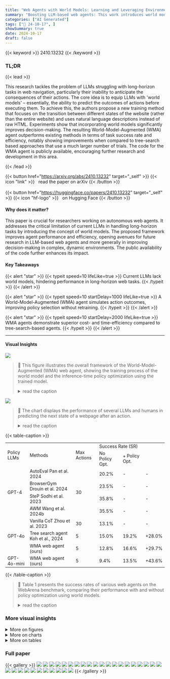 ```yaml
---
title: "Web Agents with World Models: Learning and Leveraging Environment Dynamics in Web Navigation"
summary: "Boosting LLM-based web agents: This work introduces world models, improving efficiency and cost in web navigation by simulating action outcomes before execution."
categories: ["AI Generated"]
tags: ["🔖 24-10-17", ]
showSummary: true
date: 2024-10-17
draft: false
---
```


{{< keyword >}} 2410.13232 {{< /keyword >}}

### TL;DR


{{< lead >}}

This research tackles the problem of LLMs struggling with long-horizon tasks in web navigation, particularly their inability to anticipate the consequences of their actions.  The core idea is to equip LLMs with 'world models' – essentially, the ability to predict the outcomes of actions before executing them.  To achieve this, the authors propose a new training method that focuses on the transition between different states of the website (rather than the entire website) and uses natural language descriptions instead of raw HTML.  Experiments show that incorporating world models significantly improves decision-making. The resulting World-Model-Augmented (WMA) agent outperforms existing methods in terms of task success rate and efficiency, notably showing improvements when compared to tree-search based approaches that use a much larger number of trials.  The code for the WMA agent is publicly available, encouraging further research and development in this area.

{{< /lead >}}


{{< button href="https://arxiv.org/abs/2410.13232" target="_self" >}}
{{< icon "link" >}} &nbsp; read the paper on arXiv
{{< /button >}}
<br><br>
{{< button href="https://huggingface.co/papers/2410.13232" target="_self" >}}
{{< icon "hf-logo" >}} &nbsp; on Hugging Face
{{< /button >}}

#### Why does it matter?
This paper is crucial for researchers working on autonomous web agents. It addresses the critical limitation of current LLMs in handling long-horizon tasks by introducing the concept of world models.  The proposed framework improves agent performance and efficiency, opening avenues for future research in LLM-based web agents and more generally in improving decision-making in complex, dynamic environments.  The public availability of the code further enhances its impact.
#### Key Takeaways

{{< alert "star" >}}
{{< typeit speed=10 lifeLike=true >}} Current LLMs lack world models, hindering performance in long-horizon web tasks. {{< /typeit >}}
{{< /alert >}}

{{< alert "star" >}}
{{< typeit speed=10 startDelay=1000 lifeLike=true >}} A World-Model-Augmented (WMA) agent simulates action outcomes, improving policy selection without retraining. {{< /typeit >}}
{{< /alert >}}

{{< alert "star" >}}
{{< typeit speed=10 startDelay=2000 lifeLike=true >}} WMA agents demonstrate superior cost- and time-efficiency compared to tree-search-based agents. {{< /typeit >}}
{{< /alert >}}

------
#### Visual Insights



![](https://ai-paper-reviewer.com/2410.13232/figures_4_0.png)

> 🔼 This figure illustrates the overall framework of the World-Model-Augmented (WMA) web agent, showing the training process of the world model and the inference-time policy optimization using the trained model.
> <details>
> <summary>read the caption</summary>
> Figure 3: Framework overview. We first collect training data for world models (top). After training, we perform policy optimization by selecting the action leading to an optimal next state (bottom).
> </details>





![](https://ai-paper-reviewer.com/2410.13232/charts_3_0.png)

> 🔼 The chart displays the performance of several LLMs and humans in predicting the next state of a webpage after an action.
> <details>
> <summary>read the caption</summary>
> Figure 1: LLMs' performance in next state prediction.
> </details>





{{< table-caption >}}
<table id='1' style='font-size:14px'><tr><td rowspan="2">Policy LLMs</td><td rowspan="2">Methods</td><td rowspan="2">Max Actions</td><td colspan="2">Success Rate (SR)</td><td rowspan="2"></td></tr><tr><td>No Policy Opt.</td><td>+ Policy Opt.</td></tr><tr><td rowspan="4">GPT-4</td><td>AutoEval Pan et al. 2024</td><td rowspan="4">30</td><td>20.2%</td><td>-</td><td>-</td></tr><tr><td>BrowserGym Drouin et al. 2024</td><td>23.5%</td><td>-</td><td>-</td></tr><tr><td>SteP Sodhi et al. 2023</td><td>35.8%</td><td>-</td><td>-</td></tr><tr><td>AWM Wang et al. 2024b</td><td>35.5%</td><td>-</td><td>-</td></tr><tr><td rowspan="3">GPT-4o</td><td>Vanilla CoT Zhou et al. 2023</td><td>30</td><td>13.1%</td><td>-</td><td>-</td></tr><tr><td>Tree search agent Koh et al., 2024</td><td>5</td><td>15.0%</td><td>19.2%</td><td>+28.0%</td></tr><tr><td>WMA web agent (ours)</td><td>5</td><td>12.8%</td><td>16.6%</td><td>+29.7%</td></tr><tr><td>GPT-4o-mini</td><td>WMA web agent (ours)</td><td>5</td><td>9.4%</td><td>13.5%</td><td>+43.6%</td></tr></table>{{< /table-caption >}}

> 🔼 Table 1 presents the success rates of various web agents on the WebArena benchmark, comparing their performance with and without policy optimization using world models.
> <details>
> <summary>read the caption</summary>
> Table 1: Agent performance in WebArena. Δ: relative performance gains from policy optimization.
> </details>



### More visual insights

<details>
<summary>More on figures
</summary>


![](https://ai-paper-reviewer.com/2410.13232/figures_4_1.png)

> 🔼 The figure illustrates the World-Model-Augmented (WMA) web agent framework, showing the training process for world models and the inference-time policy optimization using the world model.
> <details>
> <summary>read the caption</summary>
> Figure 3: Framework overview. We first collect training data for world models (top). After training, we perform policy optimization by selecting the action leading to an optimal next state (bottom).
> </details>



![](https://ai-paper-reviewer.com/2410.13232/figures_6_0.png)

> 🔼 This figure illustrates the process of transition-focused observation abstraction, showing how the Hungarian algorithm matches elements between consecutive observations and how an LLM generates a free-form natural language description highlighting the key differences.
> <details>
> <summary>read the caption</summary>
> Figure 5: The overview of transition-focused observation abstraction.
> </details>



![](https://ai-paper-reviewer.com/2410.13232/figures_6_1.png)

> 🔼 The figure illustrates the transition-focused observation abstraction process, showing how the Hungarian algorithm matches elements between consecutive observations to generate a free-form description highlighting important state differences.
> <details>
> <summary>read the caption</summary>
> Figure 5: The overview of transition-focused observation abstraction.
> </details>



![](https://ai-paper-reviewer.com/2410.13232/figures_6_2.png)

> 🔼 The figure illustrates the process of transition-focused observation abstraction, showing how the Hungarian algorithm matches elements between consecutive observations to highlight state differences, which are then used to generate a free-form natural language description of the next observation.
> <details>
> <summary>read the caption</summary>
> Figure 5: The overview of transition-focused observation abstraction.
> </details>



![](https://ai-paper-reviewer.com/2410.13232/figures_20_0.png)

> 🔼 The figure shows the interface used for human annotation in the preliminary analysis I, which involved a binary classification task to evaluate LLMs' ability to predict next states based on current states and actions.
> <details>
> <summary>read the caption</summary>
> Figure 8: Human annotation interface for preliminary analysis I in §3.1.
> </details>



![](https://ai-paper-reviewer.com/2410.13232/figures_20_1.png)

> 🔼 The figure shows an example of a counterfactual imagination error in the world model's prediction, where non-existent products are predicted to appear in the next observation.
> <details>
> <summary>read the caption</summary>
> Figure 10: Erroneous example (Counterfactual imagination). The model predicts that specific products (96 TY CITY86 Bmw 740i Limited Collector Hoodie Men's Close; Toyota 86 Bad Institute Monkey Champagne Cup, Volkswagen A9 Bug Pick Dead Red) will appear in the next observation, while this specific page does not list them as the products for sell.
> </details>



![](https://ai-paper-reviewer.com/2410.13232/figures_21_0.png)

> 🔼 The figure shows an example of an erroneous prediction where the model generates overly generic and unclear descriptions of the next observation, failing to capture specific details about the changes.
> <details>
> <summary>read the caption</summary>
> Figure 11: Erroneous example (Correct yet overly generic statements). “Comprehensive layout” and “various order-related functionalities” are ambiguous and unclear expressions.
> </details>



![](https://ai-paper-reviewer.com/2410.13232/figures_21_1.png)

> 🔼 The figure shows an example of an erroneous prediction by the world model where the predicted next state is several steps away from the actual next state.
> <details>
> <summary>read the caption</summary>
> Figure 12: Erroneous example (Others). The predicted next state (i.e., contributions and activities) is actually several steps further away from the current time step.
> </details>



![](https://ai-paper-reviewer.com/2410.13232/figures_22_0.png)

> 🔼 The figure shows a successful example of the WMA web agent performing a task on the Mind2Web benchmark by leveraging its learned environment dynamics to select the optimal action.
> <details>
> <summary>read the caption</summary>
> Figure 13: Successful example (Mind2Web). WMA web agent successfully inferences on the Mind2Web benchmark (menards task #0). Using the policy model (i.e., GPT-40), WMA web agent selects the most proper action click [208] by leveraging its learned environment dynamics.
> </details>



![](https://ai-paper-reviewer.com/2410.13232/figures_23_0.png)

> 🔼 The figure shows a successful example of WMA web agent in WebArena benchmark, where the agent correctly selects the action by leveraging its learned environment dynamics.
> <details>
> <summary>read the caption</summary>
> Figure 14: Successful example (WebArena). WMA web agent successfully infers on Gitlab domain in the WebArena benchmark (instance #175). Using the policy model (i.e., GPT-40), WMA web agent selects the most proper action click [88] by leveraging its learned environment dynamics.
> </details>



</details>



<details>
<summary>More on charts
</summary>


![](https://ai-paper-reviewer.com/2410.13232/charts_3_1.png)

> 🔼 The chart compares LLMs' performance in differentiating the golden action from negative actions when they are/are not provided with the resulting next state of each action candidate.
> <details>
> <summary>read the caption</summary>
> Figure 2: LLMs' performance in action selection (w/ and w/o next states).
> </details>


![](https://ai-paper-reviewer.com/2410.13232/charts_5_0.png)

> 🔼 The chart displays the distribution of token counts for three different observation representations: original observations, transition-focused observations, and transition descriptions.
> <details>
> <summary>read the caption</summary>
> Figure 4: Sequence length distribution of different observation representations.
> </details>


![](https://ai-paper-reviewer.com/2410.13232/charts_9_0.png)

> 🔼 The chart displays the success rate of the WMA web agent and a baseline (no exploration) across varying numbers of sampled actions (k) during inference-time policy optimization, showing performance gains from increasing exploration.
> <details>
> <summary>read the caption</summary>
> Figure 6: Ablation on the number of sampled actions (k).
> </details>


</details>



<details>
<summary>More on tables
</summary>


{{< table-caption >}}
<table id='3' style='font-size:14px'><tr><td>Methods / Domains</td><td>Shopping</td><td>CMS</td><td>Reddit</td><td>Gitlab</td><td>Map</td><td>Overall</td></tr><tr><td>Vanilla CoT (max actions = 5)</td><td>18.8%</td><td>8.2%</td><td>5.3%</td><td>3.1%</td><td>11.6%</td><td>9.4%</td></tr><tr><td>WMA web agent (ours)</td><td>19.3%</td><td>11.5%</td><td>7.9%</td><td>8.7%</td><td>22.3%</td><td>13.5%</td></tr><tr><td></td><td>+3%</td><td>+40%</td><td>+49%</td><td>+181%</td><td>+92%</td><td>+44%</td></tr></table>{{< /table-caption >}}
> 🔼 Table 2 presents a breakdown of the domain-specific performance of agents using GPT-40-mini as policy models, showing the success rates for each domain and the overall improvement achieved by the WMA web agent compared to the vanilla CoT method.
> <details>
> <summary>read the caption</summary>
> Table 2: Domain-specific performance of agents using GPT-40-mini as policy models
> </details>

{{< table-caption >}}
<table id='1' style='font-size:14px'><tr><td rowspan="2">Methods</td><td colspan="4">Cross-Task</td><td colspan="4">Cross- Website</td><td colspan="4">Cross-Domain</td></tr><tr><td>EA</td><td>AF1</td><td>Step SR</td><td>SR</td><td>EA</td><td>AF1</td><td>Step SR</td><td>SR</td><td>EA</td><td>AF1</td><td>Step SR</td><td>SR</td></tr><tr><td>Synapse*</td><td>34.4%</td><td>-</td><td>30.6%</td><td>2.0%</td><td>28.8%</td><td>-</td><td>23.4%</td><td>1.1%</td><td>29.4%</td><td>-</td><td>25.9%</td><td>1.6%</td></tr><tr><td>HTML-T5-XL*</td><td>60.6%</td><td>81.7%</td><td>57.8%</td><td>10.3%</td><td>47.6%</td><td>71.9%</td><td>42.9%</td><td>5.6%</td><td>50.2%</td><td>74.9%</td><td>48.3%</td><td>5.1%</td></tr><tr><td>MindAct*</td><td>41.6%</td><td>60.6%</td><td>36.2%</td><td>2.0%</td><td>35.8%</td><td>51.1%</td><td>30.1%</td><td>2.0%</td><td>21.6%</td><td>52.8%</td><td>18.6%</td><td>1.0%</td></tr><tr><td>AWM (w/ EF)*</td><td>50.6%</td><td>57.3%</td><td>45.1%</td><td>4.8%</td><td>41.4%</td><td>46.2%</td><td>33.7%</td><td>2.3%</td><td>36.4%</td><td>41.6%</td><td>32.6%</td><td>0.7%</td></tr><tr><td>AWM (w/o EF)</td><td>78.3%</td><td>74.1%</td><td>62.8%</td><td>15.3%</td><td>74.7%</td><td>70.1%</td><td>58.6%</td><td>6.2%</td><td>74.8%</td><td>71.2%</td><td>60.7%</td><td>9.5%</td></tr><tr><td>AWM+WMA (ours)</td><td>79.9%</td><td>75.8%</td><td>67.0%</td><td>25.4%</td><td>75.7%</td><td>72.1%</td><td>61.3%</td><td>8.5%</td><td>75.9%</td><td>72.6%</td><td>63.4%</td><td>10.1%</td></tr></table>{{< /table-caption >}}
> 🔼 Table 3 presents the success rates of different methods on the Mind2Web benchmark, comparing element accuracy, action accuracy, step success rate, and overall success rate.
> <details>
> <summary>read the caption</summary>
> Table 3: Success rate on Mind2Web tests using GPT-3.5-Turbo as policy models. EA = element accuracy; EF = element filtering; AF₁ = action F₁; * = results from the original paper.
> </details>

{{< table-caption >}}
<table id='1' style='font-size:16px'><tr><td>Methods</td><td>Shopping</td><td>CMS</td><td>Reddit</td><td>Gitlab</td><td>Map</td><td>API cost</td><td>Inference time (sec)</td></tr><tr><td>Tree search agent</td><td>28.1%</td><td>16.5%</td><td>10.5%</td><td>13.3%</td><td>25.8%</td><td>$2.7</td><td>748.3</td></tr><tr><td>WMA (ours)</td><td>20.8%</td><td>14.3%</td><td>10.5%</td><td>13.3%</td><td>26.8%</td><td>$0.4</td><td>140.3</td></tr></table>{{< /table-caption >}}
> 🔼 Table 4 compares the performance of the proposed WMA web agent and the Tree search agent in terms of success rate, API cost, and inference time on the WebArena benchmark.
> <details>
> <summary>read the caption</summary>
> Table 4: Head-to-head comparison of Tree search agent (results are from Koh et al. (2024)) and ours regarding (i) SR and (ii) API cost, and (iii) inference time. We use GPT-40 for policy models.
> </details>

{{< table-caption >}}
<table id='3' style='font-size:16px'><tr><td rowspan="2">Settings</td><td colspan="2">World Model</td><td colspan="4">Success Rate (SR)</td></tr><tr><td>Use</td><td>Training</td><td>Shopping</td><td>Gitlab</td><td>Map</td><td>Overall</td></tr><tr><td>w/o next states in reward estimation (§4.2</td><td>X</td><td>X</td><td>28.0%</td><td>6.0%</td><td>19.0%</td><td>18.0%</td></tr><tr><td>w/o training world models (§4 1</td><td></td><td>X</td><td>30.0%</td><td>10.0%</td><td>15.0%</td><td>17.5%</td></tr><tr><td>w/o abstracting observations ($4. T 2</td><td></td><td></td><td>22.0%</td><td>6.0%</td><td>15.0%</td><td>14.5%</td></tr><tr><td>WMA (ours)</td><td></td><td></td><td>32.0%</td><td>14.0%</td><td>21.0%</td><td>22.0%</td></tr></table>{{< /table-caption >}}
> 🔼 Table 5 presents the results of an ablation study conducted in the WebArena environment, evaluating the impact of different components of the proposed World-Model-Augmented (WMA) web agent on its overall success rate.
> <details>
> <summary>read the caption</summary>
> Table 5: Results of the ablation study in WebArena.
> </details>

{{< table-caption >}}
<table id='10' style='font-size:14px'><tr><td>Function</td><td>Training</td><td>SR</td></tr><tr><td></td><td>X</td><td>12.7%</td></tr><tr><td></td><td>V</td><td>13.5%</td></tr></table>{{< /table-caption >}}
> 🔼 This table compares the success rate of web agents using different value functions (a fine-tuned LLM vs. GPT-40-mini) for policy optimization.
> <details>
> <summary>read the caption</summary>
> Table 6: Performance with different value models.
> </details>

{{< table-caption >}}
<br><table id='6' style='font-size:14px'><tr><td>Methods</td><td>SR</td></tr><tr><td>Vanilla CoT</td><td>11.6%</td></tr><tr><td>Self-refine w/ our world model</td><td>13.4%</td></tr></table>{{< /table-caption >}}
> 🔼 The table presents the success rate (SR) achieved by vanilla CoT and two variations of the proposed WMA web agent (with and without self-refinement) in the Map domain of the WebArena benchmark.
> <details>
> <summary>read the caption</summary>
> Table 7: Results of applying self-refine to GPT-40-mini using simulated environment feedback.
> </details>

{{< table-caption >}}
<br><table id='2' style='font-size:16px'><tr><td>Input : States Ot = [et, · · · , en-1], Ot+1 = [et+1 , · . · , ett11]. Each ei ni, role Vi,</td></tr><tr><td>has name location li⌀ Weights Wn, Wr, WI⌀ Output: STao U ← ⌀ if len(ot+1) ≤ T . len(ot) then # Construct cost matrix for Hungarian matching Ci,j ← Wn · 1nt=nt+1 + Wr · 1rt=rt+1 + WI · 陵 - It+11 # Apply Hungarian algorithm to find optimal matching M* ← argmin Ei,j Ci,j · Mi,j M # Identify unmatched elements U ← {j\M*,j = 0, Vi E {0, . · . , n - 1}} end if len(U) ≥ m - n or U = ⌀ then St+1 ← Ot+1 else # Construct TaO state based on unmatched and nearby elements St+1 ← [et+1|j E U or (len(U) ≤ x and minuEU |u - jl ≤ y)] end</td></tr></table>{{< /table-caption >}}
> 🔼 Table 1 presents the success rate of different web agents on the WebArena benchmark, comparing their performance with and without policy optimization, highlighting the relative improvement achieved by policy optimization.
> <details>
> <summary>read the caption</summary>
> Table 1: Agent performance in WebArena. Δ: relative performance gains from policy optimization.
> </details>

{{< table-caption >}}
<table id='24' style='font-size:20px'><tr><td>Prompt for preliminary analysis 1: next state prediction</td></tr><tr><td>Select the next state according to the current state and the current action. Clearly state which option (A to J) you are selecting. Please generate the final answer after the identifier "[Answer]" as "[Answer] <only_alphabet_of_your_answer> ". [Input] OBSERVATION: {observation} URL: {url} OBJECTIVE: {objective} CURRENT ACTION: {gold_action} NEXT STATE CHOICES: {choices} [Output]</td></tr></table>{{< /table-caption >}}
> 🔼 Table 1 presents the performance of various agents on the WebArena benchmark, showing the success rate with and without policy optimization, and the relative gain achieved through optimization.
> <details>
> <summary>read the caption</summary>
> Table 1: Agent performance in WebArena. Δ: relative performance gains from policy optimization.
> </details>

{{< table-caption >}}
<br><table id='1' style='font-size:14px'><tr><td>agent a web browser.</td></tr><tr><td>You are an autonomous intelligent tasked with navigating You will be given web-based tasks. These tasks will be accomplished by selecting the most appropriate action and the resulting next state transition from a list of choices.</td></tr><tr><td>Here's the information you'll have:</td></tr><tr><td>The user's objective: This is the task you're trying to complete.</td></tr><tr><td>The current web page's accessibility tree: This is a simplified representation of the webpage, providing key information. The current web page's URL: This is the page you're currently navigating.</td></tr><tr><td>The open tabs: These are the tabs you have open.</td></tr><tr><td>The previous action: This is the action you just performed. It may be helpful to track your progress.</td></tr><tr><td>For each step, you will be presented with 10 possible actions (A to J). Your task is to select the most appropriate action to progress towards completing the user's objective.</td></tr><tr><td>The actions fall into several categories:</td></tr><tr><td>Page Operation Actions:</td></tr><tr><td>Click: This action clicks on an element with a specific id on the webpage.</td></tr><tr><td>Type: Use this to type content into a field with a specific id. By default, the "Enter" key is pressed after typing unless specified otherwise.</td></tr><tr><td>Hover: Hover over an element with a specific id.</td></tr><tr><td>Press: Simulates the pressing of a key combination on the keyboard (e.g., Ctrl+v).</td></tr><tr><td>Scroll: Scroll the page up or down.</td></tr><tr><td>Tab Management Actions:</td></tr><tr><td>New tab: Open a new, empty browser tab.</td></tr><tr><td>Tab focus: Switch the browser's focus to a specific tab using its index.</td></tr><tr><td>Close tab: Close the currently active tab. URL Navigation Actions:</td></tr><tr><td>Goto: Navigate to a specific URL.</td></tr><tr><td>Go back: Navigate to the previously viewed page.</td></tr><tr><td>Go forward: Navigate to the next page (if a previous 'go_back' action was performed).</td></tr><tr><td>Completion Action:</td></tr><tr><td>Stop: Select this action when you believe the task is complete. If the objective is to find a text-based answer, the answer will be included in the action description.</td></tr><tr><td>Additional information:</td></tr><tr><td>If you want to visit other websites, check out the homepage at http://homepage.com. It has a list of websites you can visit.</td></tr><tr><td>http://homepage.com/password.html lists all the account names and passwords for the websites. You can use them to log in to the websites.</td></tr><tr><td>To be successful, it is very important to follow these rules:</td></tr><tr><td>- Choose only an action that is valid given the current observation.</td></tr><tr><td>- Select only one action at a time.</td></tr><tr><td>- Follow the examples to reason step by step before selecting the next action.</td></tr><tr><td>- When you believe you have achieved the objective, select the "stop" action if it's available among the choices.</td></tr><tr><td>Your response should be structured as follows:</td></tr><tr><td>- You have to choose to proceed to the next state that best aligns with the user's objective.</td></tr><tr><td>- First think about the most promising next state provided after each action, separeted by "-".</td></tr><tr><td>- Then, you choose the action that leads to the promising state.</td></tr><tr><td>- Clearly state which action (A to J) you are selecting.</td></tr><tr><td>- Please generate the final answer the identifier "[Answer]" as "[Answer] <alphabet_of_your_answer_choice>".</td></tr><tr><td>[Input]</td></tr><tr><td>OBSERVATION:</td></tr><tr><td>{observation}</td></tr><tr><td>URL: {url}</td></tr><tr><td>OBJECTIVE: {objective}</td></tr><tr><td>PREVIOUS ACTION: {previous_action}</td></tr><tr><td>ACTION CHOICES: {choices}</td></tr><tr><td></td></tr><tr><td>[Output]</td></tr></table>{{< /table-caption >}}
> 🔼 This table presents a comparison of different web agent methods' success rates in the WebArena benchmark, showing the relative performance improvement achieved through policy optimization.
> <details>
> <summary>read the caption</summary>
> Table 1: Agent performance in WebArena. Δ: relative performance gains from policy optimization.
> </details>

{{< table-caption >}}
<table id='0' style='font-size:14px'><tr><td>Prompt for refining TaO output</td></tr><tr><td>Summarize the key changes in the web page based on the following information:</td></tr><tr><td>New items: {new_items}</td></tr><tr><td>Updated items: {updated_ items}</td></tr><tr><td>Deleted items: {deleted_items}</td></tr><tr><td>When summarizing, follow these output format:</td></tr><tr><td>1. [First key change]</td></tr><tr><td>2. [Second key change]</td></tr><tr><td>3. [Third key change]</td></tr><tr><td>・・・</td></tr><tr><td>10. [Tenth key change]</td></tr></table>{{< /table-caption >}}
> 🔼 Table 1 presents a comparison of different web agents' success rates in WebArena, showing the relative performance improvement achieved through policy optimization.
> <details>
> <summary>read the caption</summary>
> Table 1: Agent performance in WebArena. Δ: relative performance gains from policy optimization.
> </details>

{{< table-caption >}}
<table id='0' style='font-size:14px'><tr><td>Prompt for Transition-focused observation abstraction during training time</td></tr><tr><td>You are an intelligent agent that predicts next state from the given current action, with your own logical reasoning. You will be given a web-based task.</td></tr><tr><td>Here's the information you'll have: This is the task you're trying to complete.\nThe current observation: This is a simplified representation of page's URL: This is the page you're currently navigating. The This is a simplified a Refer actual next state</td></tr><tr><td>The user's objective: the webpage, providing key information. observation guide your prediction, with The key changes in next state observation: A summary of the key changes between the current observation and the actual next state observation.</td></tr><tr><td>The current web</td></tr><tr><td>The previous actions: These are the action you just performed in the previous step. It may be helpful to track your progress. The current action: This is the current action that you performed to achieve the user's objective in the current observation. actual next state observation: representation of the webpage as result of the given current action.</td></tr><tr><td>to this provided to ensuring that your predicted state closely aligns the observed changes.</td></tr><tr><td></td></tr><tr><td>The format of previous actions and current action can fall into several categories: Operation</td></tr><tr><td>Page Actions: [id]' : This action clicks an element with a specific id on the webpage.</td></tr><tr><td>`click on `type [id] [content]` : Use this to type the content into the field with id. By default, the "Enter" key is pressed after typing unless press_enter_ after is set to 0, i.e., `type [id] [content] [0]`. `hover [id]' : Hover over an element with id. press [key_comb]' : Simulates the pressing of a key combination on the keyboard (e.g., Ctrl+v). `scroll [down]' or `scroll [up]` : Scroll the page up or down.</td></tr><tr><td></td></tr><tr><td></td></tr><tr><td>Tab Management Actions:</td></tr><tr><td>`new_tab : Open a new, empty browser tab. tab_focus [tab_index]' : Switch the browser's focus to a specific tab using its index. close_ tab` : Close the currently active tab.</td></tr><tr><td></td></tr><tr><td>URL Navigation Actions:</td></tr><tr><td>goto [url]' : Navigate to a specific URL.</td></tr><tr><td>go_back` : Navigate to the previously viewed page. go_forward` : Navigate to the next page (if a previous 'go_back' action was performed)</td></tr><tr><td>Completion Action:</td></tr><tr><td>`stop [answer]` : Issue this action when you believe the task is complete. If the objective is to find a text-based answer, provide in the bracket</td></tr><tr><td>the answer effect of current state the</td></tr><tr><td>To be successful, it is very important to understand the action on the next of webpage.</td></tr><tr><td>Follow the following rules for reasoning on next state prediction.</td></tr><tr><td>1. Please generate your answer starting with Let's think step by step, with your logical REASONING (after "[Rationale]"). 2. When you generate your logical reasoning, you must mention the key changes in next state observation given as input. of the next based the changed parts you mentioned.</td></tr><tr><td>then, state on</td></tr><tr><td>3. And you must generate a description</td></tr><tr><td>Start expected is that · ·· "</td></tr><tr><td>4. Generate the state prediction in the correct format. with a "[Next State] The effect phrase.</td></tr><tr><td>Demonstrations: ... (omitted)</td></tr></table>{{< /table-caption >}}
> 🔼 This table presents the performance of various web agents on the WebArena benchmark, comparing their success rates with and without policy optimization, and showing the relative performance gains achieved through policy optimization.
> <details>
> <summary>read the caption</summary>
> Table 1: Agent performance in WebArena. Δ: relative performance gains from policy optimization.
> </details>

{{< table-caption >}}
<table id='0' style='font-size:14px'><tr><td>Prompt for Transition-focused observation abstraction during inference time</td></tr><tr><td>You are an intelligent agent that predict next state from given current action, with your own logical reasoning. You will be given web-based tasks.</td></tr><tr><td>Here's the information you'll have:</td></tr><tr><td>The user's objective: This is the task you're trying to complete.</td></tr><tr><td>The current web page's accessibility tree: This is a simplified representation of the webpage, providing key information. The current web page's URL: This is the page you're currently navigating.</td></tr><tr><td>The previous action: This is the action you just performed. It may be helpful to track your progress.</td></tr><tr><td>The current action: This is the current action that you will perform to achieve the user's objective in the current web page's accessibility tree.</td></tr><tr><td>The format of previous actions and current action can fall into several categories:</td></tr><tr><td>Operation Actions:</td></tr><tr><td>Page  click [id]' : This action clicks on an element with a specific id on the webpage. `type [id] [content]` : Use this to type the content into the field with id. By default, the "Enter" key is pressed after typing unless press_enter_after is set to 0, i.e., `type [id] [content] [0]'.</td></tr><tr><td>`hover [id]' : Hover over an element with id. press [key_ comb]` : Simulates the pressing of a key combination on the keyboard (e.g., Ctrl+v). [down]` or `scroll [up]' : Scroll the page up or down.</td></tr><tr><td>scroll</td></tr><tr><td>Tab Management Actions:</td></tr><tr><td>`new_tab : Open a new, empty browser tab. tab_focus [tab_index]' : Switch the browser's focus to a specific tab using its index. close_tab` : Close the currently active tab.</td></tr><tr><td>URL Navigation Actions:</td></tr><tr><td>goto [url]' : Navigate to a specific URL.</td></tr><tr><td>go_back` : Navigate to the previously viewed page. go_forward` : Navigate to the next page (if a previous 'go_back' action was performed)</td></tr><tr><td>Completion Action:</td></tr><tr><td>`stop [answer]` : Issue this action when you believe the task is complete. If the objective is to find a text-based answer, provide the answer in the bracket</td></tr><tr><td></td></tr><tr><td>To be successful, it is very important to understand the effect of current action on the next state of the webpage. You need to verify whether the current action is successful to make an intended effect on the webpage. If so, please explicitly mention the evidence, otherwise describe why it was not successful.</td></tr><tr><td></td></tr><tr><td>Follow the following rules for reasoning on next state prediction. 1. Please generate your answer starting with Let's think step by step, with your logical REASONING. identify and the changed parts of the [accessibility next state on the given current action.</td></tr><tr><td>2. When you generate your logical reasoning, you must mention only tree] for the based And then, you must generate a description of the next state based on the changed parts you identified.</td></tr><tr><td>State]</td></tr><tr><td>Generate the state a "[Next The expected effect is that · phrase.". "</td></tr><tr><td>prediction with · ·</td></tr><tr><td>the</td></tr><tr><td>3. 4. in correct format. Start . ··</td></tr><tr><td>examples: (omitted)</td></tr></table>{{< /table-caption >}}
> 🔼 The table presents a comparison of the success rates of different web agents on the WebArena benchmark, highlighting the relative performance improvement achieved through policy optimization.
> <details>
> <summary>read the caption</summary>
> Table 1: Agent performance in WebArena. Δ: relative performance gains from policy optimization.
> </details>

{{< table-caption >}}
<table id='0' style='font-size:14px'><tr><td>Prompt for value function Response Format: 1. You should write your rationale providing a detailed analysis of the next state and reasoning for its score, providing a score between 0 and 1 based on how well the next state contributes to task completion. Output Format: [Rationale] <your thought> [Score] <a value between 0 and 1></td></tr><tr><td>You are an expert in evaluating and guiding a web navigation agent. Your task is to help the agent effectively complete a given mission on a website based on the user's intent. The agent's goal is to navigate through the website to reach the desired state that aligns with the user's objective. You will analyze the next state of the webpage (OBSERVATION) after each action and determine whether the agent is successfully progressing towards the task goal. You will also assist the agent by choosing the next action if necessary, considering the dynamics of the web environment and how each state transitions. Key Points: 1. Understand the intent: - Identify the user's goal (e.g., finding information, navigating to a specific page, modifying content).\n- Make sure the next state of the webpage aligns with achieving that goal based on the current state and user's intent. 2. Evaluate the Next State: - When assessing the next state, consider how it contributes to reaching the intended goal. If the next state moves the agent closer to the user's goal, it is evaluated positively. - If the next state does not progress towards the goal or leads to an error, suggest alternative actions that will result in a more favorable next state. 3. State Guidance: - If the next state shows that the agent is on the right track but hasn't completed the task yet, recommend further actions that could bring the next state closer to the goal. Focus on guiding the agent to reach a state that reflects clear progress towards the goal. 4. Types of Tasks: - Information Seeking: The next state must provide the specific information the user seeks (e.g., product price, reviews). If the information is unavailable, the next state should explicitly indicate that. - Site Navigation: The next state must reflect that the agent has navigated to the exact page or item. Check if the state includes content based on the user's intent. - Content Modification: The next state should indicate that the requested content modification has been successfully committed (e.g., form submission, comment posting). - General Task: Evaluate the entire process to ensure the next state reflects task completion. Stop actions should only be issued when the objective is met. 5. Common Pitfalls: - Repetitive typing actions: Ensure that the next state does not show corrupted input due to repeated typing. - Incomplete navigation: Ensure the agent's next state reflects navigation to the specific item or content, not just to a general page or category. Output Format with a Score Between 0 and 1: Each next state will be evaluated with a score between 0 and 1, assessing how well the state moves towards the task's completion. This score provides nuanced feedback on the state's effectiveness. 0: The next state is a failure or leads away from the task. Values closer to 0 (e.g., 0.1, 0.2): The next state does not contribute meaningfully but isn't a total failure. 0.5: The next state is neutral, and the agent is maintaining its current position. Values closer to 1 (e.g., 0.7, 0.8): The next state is helpful and moves the agent closer to the task goal. 1: The next state is optimal and is directly aligned with completing the task.</td></tr></table>{{< /table-caption >}}
> 🔼 Table 1 presents the success rates of various web agents on the WebArena benchmark, comparing performance with and without policy optimization.
> <details>
> <summary>read the caption</summary>
> Table 1: Agent performance in WebArena. Δ: relative performance gains from policy optimization.
> </details>

{{< table-caption >}}
<table id='0' style='font-size:14px'><tr><td>Prompt for baseline CoT</td></tr><tr><td>You are an autonomous intelligent agent tasked with navigating a web browser. You will be given web-based tasks. These tasks will be accomplished through the use of specific actions you can issue.</td></tr><tr><td>Here's the information you'll have:</td></tr><tr><td>The user's objective: This is the task you're trying to complete. simplified representation of</td></tr><tr><td>The current web page's accessibility tree: This is a the webpage, providing key information. The current web page's URL: This is the page you're currently navigating.</td></tr><tr><td>The open tabs: These are the tabs you have open.</td></tr><tr><td>The previous action: This is the action you just performed. It may be helpful to track your progress.</td></tr><tr><td>The actions you can perform fall into several categories:</td></tr><tr><td>Page Operation Actions:</td></tr><tr><td>`click [id]' : This action clicks on an element with a specific id on the webpage. `type [id] [content] [press_enter_ after=0|1]: Use this to type the content into the field with id. By default, the "Enter" key is pressed after typing unless press_enter_after is set to 0. `hover [id]' : Hover over an element with id. [key_ comb]` : Simulates the pressing of a key combination on the keyboard (e.g., Ctrl+v). [direction=down|up]` : Scroll the page up or down.</td></tr><tr><td>press scroll</td></tr><tr><td></td></tr><tr><td>Tab Management Actions:</td></tr><tr><td>`new_tab` : Open a new, empty browser tab. tab_focus [tab_index]` : Switch the browser's focus to a specific tab using its index. close_tab` : Close the currently active tab.</td></tr><tr><td></td></tr><tr><td></td></tr><tr><td>URL Navigation Actions: goto [url]' : Navigate to a specific URL. go_back` : Navigate to the previously viewed page. : Navigate to the next page (if a previous 'go_back' action was performed).</td></tr><tr><td>go_forward`</td></tr><tr><td></td></tr><tr><td>Completion Action: `stop [answer]` : Issue this action when you believe the task is complete. If the objective is to find a text-based answer, provide the answer in the bracket.</td></tr><tr><td></td></tr><tr><td>Homepage:</td></tr><tr><td>websites, homepage</td></tr><tr><td>If you want to visit other check out the at http://homepage.com. It has a list of websites you can visit. http://homepage.com/password.html lists all the account name and password for the websites. You can use them to log in to the websites.</td></tr><tr><td>To be successful, it is very important to follow the following rules:</td></tr><tr><td>1. You should only issue an action that is valid given the current observation 2. You should only issue one action at a time. the reason step by step and then issue the next action. action will perform is" phrase, followed by</td></tr><tr><td>3. You should follow examples to 4. Generate the action in the correct format. Start with a "In summary, the next I action inside ······ For example, "In summary, the next action I will perform is " click [1234]````. Issue stop action when you think you have achieved the objective. Don't generate anything after stop.</td></tr><tr><td></td></tr><tr><td>5.</td></tr><tr><td></td></tr><tr><td>"examples"</td></tr><tr><td></td></tr><tr><td>(omitted)</td></tr></table>{{< /table-caption >}}
> 🔼 This table presents a comparison of different web agents' performance on the WebArena benchmark, showing their success rates with and without policy optimization, and the relative performance gains achieved through policy optimization.
> <details>
> <summary>read the caption</summary>
> Table 1: Agent performance in WebArena. Δ: relative performance gains from policy optimization.
> </details>

{{< table-caption >}}
<table id='0' style='font-size:14px'><tr><td>Prompt for self-refine</td></tr><tr><td>You are an autonomous intelligent agent tasked with navigating a web browser to achieve the user's objective. Based on your next state prediction, you need to decide whether to refine your current action to better accomplish the user's intent.</td></tr><tr><td>The format of previous actions and current action can fall into several categories:</td></tr><tr><td>Page Operation Actions: `click [id]' : This action clicks on an element with a specific id on the webpage. `type [id] [content]` : Use this to type the content into the field with id. By default, the "Enter" key is pressed after typing unless press enter_ after is set to 0, i.e., `type [id] [content] [0]`. `hover [id]' : Hover over an element with id. press [key_comb]' : Simulates the pressing of a key combination on the keyboard (e.g., Ctrl+v). scroll [down]` or `scroll [up]' : Scroll the page up or down. Tab Management Actions: `new_tab : Open a new, empty browser tab. tab_focus [tab] _index]' : Switch the browser's focus to a specific tab using its index. close_tab : Close the currently active tab.</td></tr><tr><td></td></tr><tr><td></td></tr><tr><td></td></tr><tr><td></td></tr><tr><td></td></tr><tr><td></td></tr><tr><td>URL Navigation Actions:</td></tr><tr><td>`goto [url]' : Navigate to a specific URL. go_back` : Navigate to the previously viewed page. go_forward` : Navigate to the next page (if a previous 'go_back' action was performed)</td></tr><tr><td></td></tr><tr><td></td></tr><tr><td>Completion Action: `stop [answer]` : Issue this action when you believe the task is complete. If the objective is to find a text-based answer, provide answer in the bracket.</td></tr><tr><td>the</td></tr><tr><td>When you refine the current action, let's think step-by-step. 1. Evaluate the Current Action: Review your current action and the reasoning behind it. prediction to assess how effectively the action contributes to the user's objective. necessary step. 2.</td></tr><tr><td>- - Utilize the next state -</td></tr><tr><td>Consider the overall progress toward the user's goal, and whether the action is a</td></tr><tr><td></td></tr><tr><td>Decide on Refinement:</td></tr><tr><td>Only refine</td></tr><tr><td>- your action if it does not meaningfully progress toward the user's intent or if it can be improved to better align with the objective. - If the action is a necessary step in the overall progress, proceed with the current action as is. 3. Refine the Action (if necessary):</td></tr><tr><td>- Think through the problem step-by-step to determine how to improve the action using insights from the next state prediction. - Re-express your reasoning, focusing on how to enhance the action. - a new action that is valid given the current observation and more effectively advances the 4. the Action</td></tr><tr><td>Generate user's goal. Follow Formatting Rules: - Only issue one action at a time. generating</td></tr><tr><td>After your reasoning, by inside</td></tr><tr><td>- start with a "In summary, the next action I will perform is" phrase, followed action 、 ····· For example, "<your thought>, In summary, the next action I will perform is " `click [1234]  stop action when you the objective. generate</td></tr><tr><td>5. Issue you think have achieved Don't anything after stop.</td></tr><tr><td></td></tr><tr><td></td></tr><tr><td>Remember:</td></tr><tr><td>When evaluating and refining the action, make sure to leverage the next state prediction, but also consider whether the action is an essential step toward achieving the user's goal. Only refine your action when it is truly necessary to better align with the user's intent.</td></tr></table>{{< /table-caption >}}
> 🔼 Table 1 presents the success rates of various web agents on the WebArena benchmark, comparing performance with and without policy optimization using world models.
> <details>
> <summary>read the caption</summary>
> Table 1: Agent performance in WebArena. Δ: relative performance gains from policy optimization.
> </details>

</details>


### Full paper

{{< gallery >}}
<img src="https://ai-paper-reviewer.com/2410.13232/1.png" class="grid-w50 md:grid-w33 xl:grid-w25" />
<img src="https://ai-paper-reviewer.com/2410.13232/2.png" class="grid-w50 md:grid-w33 xl:grid-w25" />
<img src="https://ai-paper-reviewer.com/2410.13232/3.png" class="grid-w50 md:grid-w33 xl:grid-w25" />
<img src="https://ai-paper-reviewer.com/2410.13232/4.png" class="grid-w50 md:grid-w33 xl:grid-w25" />
<img src="https://ai-paper-reviewer.com/2410.13232/5.png" class="grid-w50 md:grid-w33 xl:grid-w25" />
<img src="https://ai-paper-reviewer.com/2410.13232/6.png" class="grid-w50 md:grid-w33 xl:grid-w25" />
<img src="https://ai-paper-reviewer.com/2410.13232/7.png" class="grid-w50 md:grid-w33 xl:grid-w25" />
<img src="https://ai-paper-reviewer.com/2410.13232/8.png" class="grid-w50 md:grid-w33 xl:grid-w25" />
<img src="https://ai-paper-reviewer.com/2410.13232/9.png" class="grid-w50 md:grid-w33 xl:grid-w25" />
<img src="https://ai-paper-reviewer.com/2410.13232/10.png" class="grid-w50 md:grid-w33 xl:grid-w25" />
<img src="https://ai-paper-reviewer.com/2410.13232/11.png" class="grid-w50 md:grid-w33 xl:grid-w25" />
<img src="https://ai-paper-reviewer.com/2410.13232/12.png" class="grid-w50 md:grid-w33 xl:grid-w25" />
<img src="https://ai-paper-reviewer.com/2410.13232/13.png" class="grid-w50 md:grid-w33 xl:grid-w25" />
<img src="https://ai-paper-reviewer.com/2410.13232/14.png" class="grid-w50 md:grid-w33 xl:grid-w25" />
<img src="https://ai-paper-reviewer.com/2410.13232/15.png" class="grid-w50 md:grid-w33 xl:grid-w25" />
<img src="https://ai-paper-reviewer.com/2410.13232/16.png" class="grid-w50 md:grid-w33 xl:grid-w25" />
<img src="https://ai-paper-reviewer.com/2410.13232/17.png" class="grid-w50 md:grid-w33 xl:grid-w25" />
<img src="https://ai-paper-reviewer.com/2410.13232/18.png" class="grid-w50 md:grid-w33 xl:grid-w25" />
<img src="https://ai-paper-reviewer.com/2410.13232/19.png" class="grid-w50 md:grid-w33 xl:grid-w25" />
<img src="https://ai-paper-reviewer.com/2410.13232/20.png" class="grid-w50 md:grid-w33 xl:grid-w25" />
<img src="https://ai-paper-reviewer.com/2410.13232/21.png" class="grid-w50 md:grid-w33 xl:grid-w25" />
<img src="https://ai-paper-reviewer.com/2410.13232/22.png" class="grid-w50 md:grid-w33 xl:grid-w25" />
<img src="https://ai-paper-reviewer.com/2410.13232/23.png" class="grid-w50 md:grid-w33 xl:grid-w25" />
<img src="https://ai-paper-reviewer.com/2410.13232/24.png" class="grid-w50 md:grid-w33 xl:grid-w25" />
<img src="https://ai-paper-reviewer.com/2410.13232/25.png" class="grid-w50 md:grid-w33 xl:grid-w25" />
<img src="https://ai-paper-reviewer.com/2410.13232/26.png" class="grid-w50 md:grid-w33 xl:grid-w25" />
<img src="https://ai-paper-reviewer.com/2410.13232/27.png" class="grid-w50 md:grid-w33 xl:grid-w25" />
<img src="https://ai-paper-reviewer.com/2410.13232/28.png" class="grid-w50 md:grid-w33 xl:grid-w25" />
<img src="https://ai-paper-reviewer.com/2410.13232/29.png" class="grid-w50 md:grid-w33 xl:grid-w25" />
<img src="https://ai-paper-reviewer.com/2410.13232/30.png" class="grid-w50 md:grid-w33 xl:grid-w25" />
<img src="https://ai-paper-reviewer.com/2410.13232/31.png" class="grid-w50 md:grid-w33 xl:grid-w25" />
{{< /gallery >}}